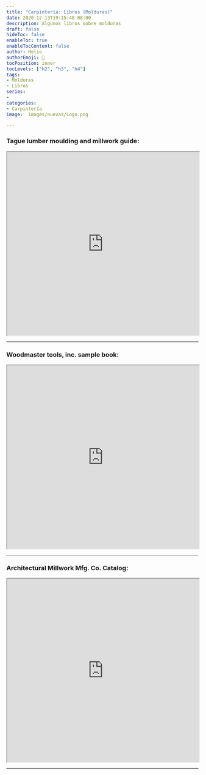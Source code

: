 ```yaml
---
title: "Carpintería: Libros (Molduras)"
date: 2020-12-13T19:15:48-08:00
description: Algunos libros sobre molduras
draft: false
hideToc: false
enableToc: true
enableTocContent: false
author: Helio
authorEmoji: 🔬
tocPosition: inner
tocLevels: ["h2", "h3", "h4"]
tags:
- Molduras
- Libros
series:
-
categories:
- Carpintería
image:  images/nuevas/Logo.png

---
```


### Tague lumber moulding and millwork guide:

<iframe src="https://drive.google.com/file/d/1xr-CFQ8aND55K3Q7DiDoHoaFnDKUOeDM/preview" width="100%" height="480"></iframe>  
<hr />


### Woodmaster tools, inc. sample book:

<iframe src="https://drive.google.com/file/d/1PSxZLVxAGoSghVSI4vngJEzh3OyESXof/preview" width="100%" height="480"></iframe>  
<hr />

### Architectural Millwork Mfg. Co. Catalog:

<iframe src="https://drive.google.com/file/d/172VdjuamxD8ArdxmK78QZl02qACbGA7p/preview" width="100%" height="480"></iframe>  
<hr />


